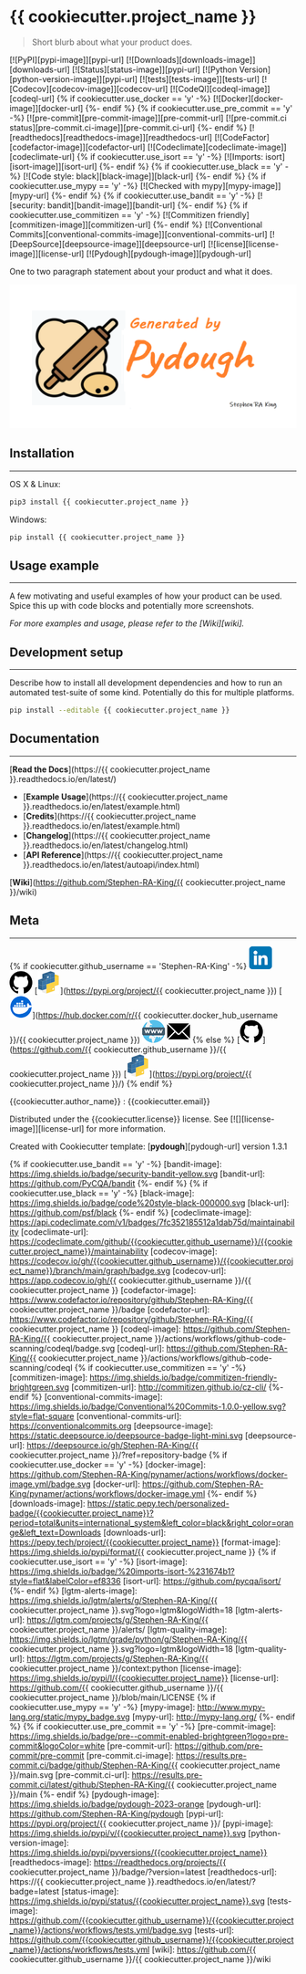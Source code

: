 # {{ cookiecutter.project_name }}

> Short blurb about what your product does.

[![PyPI][pypi-image]][pypi-url]
[![Downloads][downloads-image]][downloads-url]
[![Status][status-image]][pypi-url]
[![Python Version][python-version-image]][pypi-url]
[![tests][tests-image]][tests-url]
[![Codecov][codecov-image]][codecov-url]
[![CodeQl][codeql-image]][codeql-url]
{% if cookiecutter.use_docker == 'y' -%}
[![Docker][docker-image]][docker-url]
{%- endif %}
{% if cookiecutter.use_pre_commit == 'y' -%}
[![pre-commit][pre-commit-image]][pre-commit-url]
[![pre-commit.ci status][pre-commit.ci-image]][pre-commit.ci-url]
{%- endif %}
[![readthedocs][readthedocs-image]][readthedocs-url]
[![CodeFactor][codefactor-image]][codefactor-url]
[![Codeclimate][codeclimate-image]][codeclimate-url]
{% if cookiecutter.use_isort == 'y' -%}
[![Imports: isort][isort-image]][isort-url]
{%- endif %}
{% if cookiecutter.use_black == 'y' -%}
[![Code style: black][black-image]][black-url]
{%- endif %}
{% if cookiecutter.use_mypy == 'y' -%}
[![Checked with mypy][mypy-image]][mypy-url]
{%- endif %}
{% if cookiecutter.use_bandit == 'y' -%}
[![security: bandit][bandit-image]][bandit-url]
{%- endif %}
{% if cookiecutter.use_commitizen == 'y' -%}
[![Commitizen friendly][commitizen-image]][commitizen-url]
{%- endif %}
[![Conventional Commits][conventional-commits-image]][conventional-commits-url]
[![DeepSource][deepsource-image]][deepsource-url]
[![license][license-image]][license-url]
[![Pydough][pydough-image]][pydough-url]

One to two paragraph statement about your product and what it does.

![](assets/header_dough.png)

## Installation

---

OS X & Linux:

```sh
pip3 install {{ cookiecutter.project_name }}
```

Windows:

```sh
pip install {{ cookiecutter.project_name }}
```

## Usage example

---

A few motivating and useful examples of how your product can be used. Spice this up with code blocks and potentially more screenshots.

_For more examples and usage, please refer to the [Wiki][wiki]._

## Development setup

---

Describe how to install all development dependencies and how to run an automated test-suite of some kind. Potentially do this for multiple platforms.

```sh
pip install --editable {{ cookiecutter.project_name }}
```

## Documentation

---

[**Read the Docs**](https://{{ cookiecutter.project_name }}.readthedocs.io/en/latest/)

- [**Example Usage**](https://{{ cookiecutter.project_name }}.readthedocs.io/en/latest/example.html)
- [**Credits**](https://{{ cookiecutter.project_name }}.readthedocs.io/en/latest/example.html)
- [**Changelog**](https://{{ cookiecutter.project_name }}.readthedocs.io/en/latest/changelog.html)
- [**API Reference**](https://{{ cookiecutter.project_name }}.readthedocs.io/en/latest/autoapi/index.html)


[**Wiki**](https://github.com/Stephen-RA-King/{{ cookiecutter.project_name }}/wiki)

## Meta

---

{% if cookiecutter.github_username == 'Stephen-RA-King' -%}
[![](assets/linkedin.png)](https://www.linkedin.com/in/sr-king)
[![](assets/github.png)](https://github.com/Stephen-RA-King)
[![](assets/pypi.png)](https://pypi.org/project/{{ cookiecutter.project_name }})
[![Docker](assets/docker.png)](https://hub.docker.com/r/{{ cookiecutter.docker_hub_username }}/{{ cookiecutter.project_name }})
[![](assets/www.png)](https://www.justpython.tech)
[![](assets/email.png)](mailto:sking.github@gmail.com)
{% else %}
[![](assets/github.png)](https://github.com/{{ cookiecutter.github_username }}/{{ cookiecutter.project_name }})
[![](assets/pypi.png)](https://pypi.org/project/{{ cookiecutter.project_name }}/)
{% endif %}

{{cookiecutter.author_name}} : {{cookiecutter.email}}

Distributed under the {{cookiecutter.license}} license. See [![][license-image]][license-url] for more information.

Created with Cookiecutter template: [**pydough**][pydough-url] version 1.3.1


<!-- Markdown link & img dfn's -->

{% if cookiecutter.use_bandit == 'y' -%}
[bandit-image]: https://img.shields.io/badge/security-bandit-yellow.svg
[bandit-url]: https://github.com/PyCQA/bandit
{%- endif %}
{% if cookiecutter.use_black == 'y' -%}
[black-image]: https://img.shields.io/badge/code%20style-black-000000.svg
[black-url]: https://github.com/psf/black
{%- endif %}
[codeclimate-image]: https://api.codeclimate.com/v1/badges/7fc352185512a1dab75d/maintainability
[codeclimate-url]: https://codeclimate.com/github/{{cookiecutter.github_username}}/{{cookiecutter.project_name}}/maintainability
[codecov-image]: https://codecov.io/gh/{{cookiecutter.github_username}}/{{cookiecutter.project_name}}/branch/main/graph/badge.svg
[codecov-url]: https://app.codecov.io/gh/{{ cookiecutter.github_username }}/{{ cookiecutter.project_name }}
[codefactor-image]: https://www.codefactor.io/repository/github/Stephen-RA-King/{{ cookiecutter.project_name }}/badge
[codefactor-url]: https://www.codefactor.io/repository/github/Stephen-RA-King/{{ cookiecutter.project_name }}
[codeql-image]: https://github.com/Stephen-RA-King/{{ cookiecutter.project_name }}/actions/workflows/github-code-scanning/codeql/badge.svg
[codeql-url]: https://github.com/Stephen-RA-King/{{ cookiecutter.project_name }}/actions/workflows/github-code-scanning/codeql
{% if cookiecutter.use_commitizen == 'y' -%}
[commitizen-image]: https://img.shields.io/badge/commitizen-friendly-brightgreen.svg
[commitizen-url]: http://commitizen.github.io/cz-cli/
{%- endif %}
[conventional-commits-image]: https://img.shields.io/badge/Conventional%20Commits-1.0.0-yellow.svg?style=flat-square
[conventional-commits-url]: https://conventionalcommits.org
[deepsource-image]: https://static.deepsource.io/deepsource-badge-light-mini.svg
[deepsource-url]: https://deepsource.io/gh/Stephen-RA-King/{{ cookiecutter.project_name }}/?ref=repository-badge
{% if cookiecutter.use_docker == 'y' -%}
[docker-image]: https://github.com/Stephen-RA-King/pynamer/actions/workflows/docker-image.yml/badge.svg
[docker-url]: https://github.com/Stephen-RA-King/pynamer/actions/workflows/docker-image.yml
{%- endif %}
[downloads-image]: https://static.pepy.tech/personalized-badge/{{cookiecutter.project_name}}?period=total&units=international_system&left_color=black&right_color=orange&left_text=Downloads
[downloads-url]: https://pepy.tech/project/{{cookiecutter.project_name}}
[format-image]: https://img.shields.io/pypi/format/{{ cookiecutter.project_name }}
{% if cookiecutter.use_isort == 'y' -%}
[isort-image]: https://img.shields.io/badge/%20imports-isort-%231674b1?style=flat&labelColor=ef8336
[isort-url]: https://github.com/pycqa/isort/
{%- endif %}
[lgtm-alerts-image]: https://img.shields.io/lgtm/alerts/g/Stephen-RA-King/{{ cookiecutter.project_name }}.svg?logo=lgtm&logoWidth=18
[lgtm-alerts-url]: https://lgtm.com/projects/g/Stephen-RA-King/{{ cookiecutter.project_name }}/alerts/
[lgtm-quality-image]: https://img.shields.io/lgtm/grade/python/g/Stephen-RA-King/{{ cookiecutter.project_name }}.svg?logo=lgtm&logoWidth=18
[lgtm-quality-url]: https://lgtm.com/projects/g/Stephen-RA-King/{{ cookiecutter.project_name }}/context:python
[license-image]: https://img.shields.io/pypi/l/{{cookiecutter.project_name}}
[license-url]: https://github.com/{{ cookiecutter.github_username }}/{{ cookiecutter.project_name }}/blob/main/LICENSE
{% if cookiecutter.use_mypy == 'y' -%}
[mypy-image]: http://www.mypy-lang.org/static/mypy_badge.svg
[mypy-url]: http://mypy-lang.org/
{%- endif %}
{% if cookiecutter.use_pre_commit == 'y' -%}
[pre-commit-image]: https://img.shields.io/badge/pre--commit-enabled-brightgreen?logo=pre-commit&logoColor=white
[pre-commit-url]: https://github.com/pre-commit/pre-commit
[pre-commit.ci-image]: https://results.pre-commit.ci/badge/github/Stephen-RA-King/{{ cookiecutter.project_name }}/main.svg
[pre-commit.ci-url]: https://results.pre-commit.ci/latest/github/Stephen-RA-King/{{ cookiecutter.project_name }}/main
{%- endif %}
[pydough-image]: https://img.shields.io/badge/pydough-2023-orange
[pydough-url]: https://github.com/Stephen-RA-King/pydough
[pypi-url]: https://pypi.org/project/{{ cookiecutter.project_name }}/
[pypi-image]: https://img.shields.io/pypi/v/{{cookiecutter.project_name}}.svg
[python-version-image]: https://img.shields.io/pypi/pyversions/{{cookiecutter.project_name}}
[readthedocs-image]: https://readthedocs.org/projects/{{ cookiecutter.project_name }}/badge/?version=latest
[readthedocs-url]: https://{{ cookiecutter.project_name }}.readthedocs.io/en/latest/?badge=latest
[status-image]: https://img.shields.io/pypi/status/{{cookiecutter.project_name}}.svg
[tests-image]: https://github.com/{{cookiecutter.github_username}}/{{cookiecutter.project_name}}/actions/workflows/tests.yml/badge.svg
[tests-url]: https://github.com/{{cookiecutter.github_username}}/{{cookiecutter.project_name}}/actions/workflows/tests.yml
[wiki]: https://github.com/{{ cookiecutter.github_username }}/{{ cookiecutter.project_name }}/wiki

